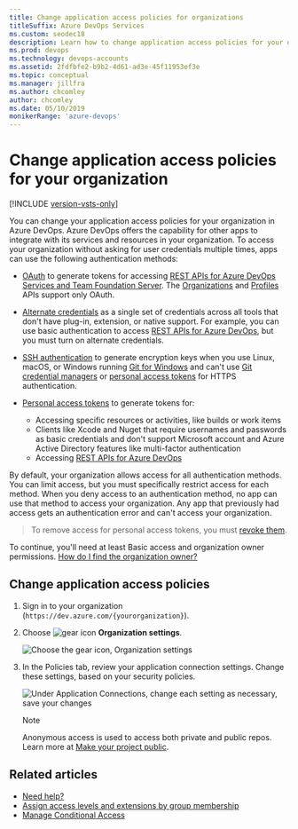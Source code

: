 ```yaml
---
title: Change application access policies for organizations
titleSuffix: Azure DevOps Services
ms.custom: seodec18
description: Learn how to change application access policies for your organization, so you don't have to enter user credentials multiple times
ms.prod: devops
ms.technology: devops-accounts
ms.assetid: 2fdfbfe2-b9b2-4d61-ad3e-45f11953ef3e
ms.topic: conceptual
ms.manager: jillfra
ms.author: chcomley
author: chcomley
ms.date: 05/10/2019
monikerRange: 'azure-devops'
---
```


# Change application access policies for your organization

[!INCLUDE [version-vsts-only](../../_shared/version-vsts-only.md)]

You can change your application access policies for your organization in Azure DevOps. Azure DevOps offers the capability for other apps to integrate with its services and resources in your organization. To access your organization without asking for user credentials multiple times, apps can use the following authentication methods:

* [OAuth](../../integrate/get-started/authentication/oauth.md) to generate tokens for accessing [REST APIs for Azure DevOps Services and Team Foundation Server](../../integrate/get-started/rest/basics.md). The [Organizations](/docs/rest/api/vsts/account) and [Profiles](/docs/rest/api/vsts/profile) APIs support only OAuth.

* [Alternate credentials](../../repos/git/auth-overview.md#alternate-credentials) as a single set of credentials across all tools that don't have plug-in, extension, or native support. For example, you can use basic authentication to access [REST APIs for Azure DevOps](../../integrate/get-started/rest/basics.md), but you must turn on alternate credentials.

* [SSH authentication](../../repos/git/use-ssh-keys-to-authenticate.md) to generate encryption keys when you use Linux, macOS, or Windows running [Git for Windows](http://www.git-scm.com/download/win) and can't use [Git credential managers](../../repos/git/set-up-credential-managers.md) or [personal access tokens](use-personal-access-tokens-to-authenticate.md) for HTTPS authentication.

* [Personal access tokens](use-personal-access-tokens-to-authenticate.md) to generate tokens for:

   * Accessing specific resources or activities, like builds or work items
   * Clients like Xcode and Nuget that require usernames and passwords as basic credentials and don't support Microsoft account and Azure Active Directory features like multi-factor authentication
   * Accessing [REST APIs for Azure DevOps](../../integrate/get-started/rest/basics.md)

By default, your organization allows access for all authentication methods.
You can limit access, but you must specifically restrict access for each method.
When you deny access to an authentication method, no app can use that method to access your organization. Any app that previously had access gets an authentication error and can't access your organization.

> To remove access for personal access tokens,
> you must [revoke them](use-personal-access-tokens-to-authenticate.md).

To continue, you'll need at least Basic access and organization owner permissions.
[How do I find the organization owner?](faq-change-app-access.md#find-owner)

## Change application access policies

1. Sign in to your organization (```https://dev.azure.com/{yourorganization}```).

2. Choose ![gear icon](../../_img/icons/gear-icon.png) **Organization settings**.

   ![Choose the gear icon, Organization settings](../../_shared/_img/settings/open-admin-settings-vert.png)

3. In the Policies tab, review your application connection settings. Change these settings, based on your security policies.

   ![Under Application Connections, change each setting as necessary, save your changes](_img/change-application-access-policies/application-connection-policy-settings.png)

   > [!Note]
   > Anonymous access is used to access both private and public repos. Learn more at [Make your project public](../public/make-project-public.md).

## Related articles

- [Need help?](faq-change-app-access.md#get-support)
- [Assign access levels and extensions by group membership](assign-access-levels-and-extensions-by-group-membership.md)
- [Manage Conditional Access](manage-conditional-access.md)